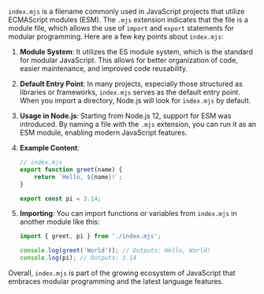 `index.mjs` is a filename commonly used in JavaScript projects that utilize ECMAScript modules (ESM). The `.mjs` extension indicates that the file is a module file, which allows the use of `import` and `export` statements for modular programming. Here are a few key points about `index.mjs`:

1. **Module System**: It utilizes the ES module system, which is the standard for modular JavaScript. This allows for better organization of code, easier maintenance, and improved code reusability.

2. **Default Entry Point**: In many projects, especially those structured as libraries or frameworks, `index.mjs` serves as the default entry point. When you import a directory, Node.js will look for `index.mjs` by default.

3. **Usage in Node.js**: Starting from Node.js 12, support for ESM was introduced. By naming a file with the `.mjs` extension, you can run it as an ESM module, enabling modern JavaScript features.

4. **Example Content**:
   ```javascript
   // index.mjs
   export function greet(name) {
       return `Hello, ${name}!`;
   }

   export const pi = 3.14;
   ```

5. **Importing**:
   You can import functions or variables from `index.mjs` in another module like this:
   ```javascript
   import { greet, pi } from './index.mjs';

   console.log(greet('World')); // Outputs: Hello, World!
   console.log(pi); // Outputs: 3.14
   ```

Overall, `index.mjs` is part of the growing ecosystem of JavaScript that embraces modular programming and the latest language features.